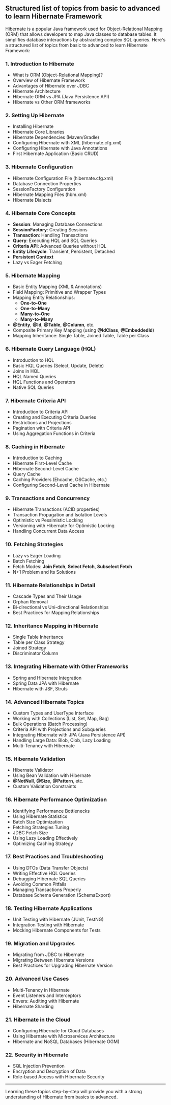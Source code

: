 ## Structured list of topics from basic to advanced to learn Hibernate Framework

Hibernate is a popular Java framework used for Object-Relational Mapping (ORM) that allows developers to map Java classes to database tables. It simplifies database interactions by abstracting complex SQL queries. Here's a structured list of topics from basic to advanced to learn Hibernate Framework:

### **1. Introduction to Hibernate**
   - What is ORM (Object-Relational Mapping)?
   - Overview of Hibernate Framework
   - Advantages of Hibernate over JDBC
   - Hibernate Architecture
   - Hibernate ORM vs JPA (Java Persistence API)
   - Hibernate vs Other ORM frameworks

### **2. Setting Up Hibernate**
   - Installing Hibernate
   - Hibernate Core Libraries
   - Hibernate Dependencies (Maven/Gradle)
   - Configuring Hibernate with XML (hibernate.cfg.xml)
   - Configuring Hibernate with Java Annotations
   - First Hibernate Application (Basic CRUD)

### **3. Hibernate Configuration**
   - Hibernate Configuration File (hibernate.cfg.xml)
   - Database Connection Properties
   - SessionFactory Configuration
   - Hibernate Mapping Files (hbm.xml)
   - Hibernate Dialects

### **4. Hibernate Core Concepts**
   - **Session**: Managing Database Connections
   - **SessionFactory**: Creating Sessions
   - **Transaction**: Handling Transactions
   - **Query**: Executing HQL and SQL Queries
   - **Criteria API**: Advanced Queries without HQL
   - **Entity Lifecycle**: Transient, Persistent, Detached
   - **Persistent Context**
   - Lazy vs Eager Fetching

### **5. Hibernate Mapping**
   - Basic Entity Mapping (XML & Annotations)
   - Field Mapping: Primitive and Wrapper Types
   - Mapping Entity Relationships:
     - **One-to-One**
     - **One-to-Many**
     - **Many-to-One**
     - **Many-to-Many**
   - **@Entity**, **@Id**, **@Table**, **@Column**, etc.
   - Composite Primary Key Mapping (using **@IdClass**, **@EmbeddedId**)
   - Mapping Inheritance: Single Table, Joined Table, Table per Class

### **6. Hibernate Query Language (HQL)**
   - Introduction to HQL
   - Basic HQL Queries (Select, Update, Delete)
   - Joins in HQL
   - HQL Named Queries
   - HQL Functions and Operators
   - Native SQL Queries

### **7. Hibernate Criteria API**
   - Introduction to Criteria API
   - Creating and Executing Criteria Queries
   - Restrictions and Projections
   - Pagination with Criteria API
   - Using Aggregation Functions in Criteria

### **8. Caching in Hibernate**
   - Introduction to Caching
   - Hibernate First-Level Cache
   - Hibernate Second-Level Cache
   - Query Cache
   - Caching Providers (Ehcache, OSCache, etc.)
   - Configuring Second-Level Cache in Hibernate

### **9. Transactions and Concurrency**
   - Hibernate Transactions (ACID properties)
   - Transaction Propagation and Isolation Levels
   - Optimistic vs Pessimistic Locking
   - Versioning with Hibernate for Optimistic Locking
   - Handling Concurrent Data Access

### **10. Fetching Strategies**
   - Lazy vs Eager Loading
   - Batch Fetching
   - Fetch Modes: **Join Fetch**, **Select Fetch**, **Subselect Fetch**
   - N+1 Problem and Its Solutions

### **11. Hibernate Relationships in Detail**
   - Cascade Types and Their Usage
   - Orphan Removal
   - Bi-directional vs Uni-directional Relationships
   - Best Practices for Mapping Relationships

### **12. Inheritance Mapping in Hibernate**
   - Single Table Inheritance
   - Table per Class Strategy
   - Joined Strategy
   - Discriminator Column

### **13. Integrating Hibernate with Other Frameworks**
   - Spring and Hibernate Integration
   - Spring Data JPA with Hibernate
   - Hibernate with JSF, Struts

### **14. Advanced Hibernate Topics**
   - Custom Types and UserType Interface
   - Working with Collections (List, Set, Map, Bag)
   - Bulk Operations (Batch Processing)
   - Criteria API with Projections and Subqueries
   - Integrating Hibernate with JPA (Java Persistence API)
   - Handling Large Data: Blob, Clob, Lazy Loading
   - Multi-Tenancy with Hibernate

### **15. Hibernate Validation**
   - Hibernate Validator
   - Using Bean Validation with Hibernate
   - **@NotNull**, **@Size**, **@Pattern**, etc.
   - Custom Validation Constraints

### **16. Hibernate Performance Optimization**
   - Identifying Performance Bottlenecks
   - Using Hibernate Statistics
   - Batch Size Optimization
   - Fetching Strategies Tuning
   - JDBC Fetch Size
   - Using Lazy Loading Effectively
   - Optimizing Caching Strategy

### **17. Best Practices and Troubleshooting**
   - Using DTOs (Data Transfer Objects)
   - Writing Effective HQL Queries
   - Debugging Hibernate SQL Queries
   - Avoiding Common Pitfalls
   - Managing Transactions Properly
   - Database Schema Generation (SchemaExport)

### **18. Testing Hibernate Applications**
   - Unit Testing with Hibernate (JUnit, TestNG)
   - Integration Testing with Hibernate
   - Mocking Hibernate Components for Tests

### **19. Migration and Upgrades**
   - Migrating from JDBC to Hibernate
   - Migrating Between Hibernate Versions
   - Best Practices for Upgrading Hibernate Version

### **20. Advanced Use Cases**
   - Multi-Tenancy in Hibernate
   - Event Listeners and Interceptors
   - Envers: Auditing with Hibernate
   - Hibernate Sharding

### **21. Hibernate in the Cloud**
   - Configuring Hibernate for Cloud Databases
   - Using Hibernate with Microservices Architecture
   - Hibernate and NoSQL Databases (Hibernate OGM)

### **22. Security in Hibernate**
   - SQL Injection Prevention
   - Encryption and Decryption of Data
   - Role-based Access with Hibernate Security

---

Learning these topics step-by-step will provide you with a strong understanding of Hibernate from basics to advanced.